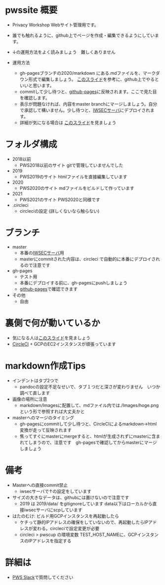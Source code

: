 # pwssite 概要
- Privacy Workshop Webサイト管理用です。
- 誰でも触れるように、github上でページを作成・編集できるようにしています。
- ↓の運用方法をよく読みましょう　難しくありません

- 運用方法
  - gh-pagesブランチの2020/markdown にある.mdファイルを、マークダウン形式で編集しましょう。 [このスライド](https://docs.google.com/presentation/d/1VPrXKw8AN9LVo-EXei2zOkcJoQwn1LSfwvPKT-2-5lA/edit)を参考に、github上でやるといいと思います。
  - commitして少し待つと、[github-pages](https://pwscup.github.io/pwssite)に反映されます。ここで見た目を確認します。
  - 表示が問題なければ、内容をmaster branchにマージしましょう。自分で承認して構いません。少し待つと、[IWSECサーバ](https://www.iwsec.org/pws/)にデプロイされます。
  - 詳細が気になる場合は [このスライド](https://docs.google.com/presentation/d/1VPrXKw8AN9LVo-EXei2zOkcJoQwn1LSfwvPKT-2-5lA/edit)を見ましょう
  
# フォルダ構成
- 2018以前
  - PWS2018以前のサイト gitで管理していませんでした 
- 2019
  - PWS2019のサイト htmlファイルを直接編集しています
- 2020
  - PWS2020のサイト mdファイルをビルドして作っています
- 2021
  - PWS2021のサイト PWS2020と同様です
- .circleci
  - circleciの設定 (詳しくないなら触らない)

# ブランチ
- master
  - 本番の[IWSECサーバ](https://www.iwsec.org/pws/)用
  - masterにcommitされた内容は、circleci で自動的に本番にデプロイされるので注意です
- gh-pages
  - テスト用
  - 本番にデプロイする前に、gh-pagesにpushしましょう
  - [github-pages](https://pwscup.github.io/pwssite)で確認できます
- その他
  - 自由

# 裏側で何が動いているか
  - 気になる人は[このスライド](https://docs.google.com/presentation/d/1VPrXKw8AN9LVo-EXei2zOkcJoQwn1LSfwvPKT-2-5lA/edit)を見ましょう
  - [CircleCI](https://app.circleci.com/pipelines/github/pwscup/pwssite) + GCPのEC2インスタンスが頑張っています

# markdown作成Tips
- インデントはタブ2つで
  - pandocの設定不足なせいで、タブ１つだと深さが変わりません　いつか調べて直します
- 画像の場所に注意
  - markdown/Imagesに配置して、mdファイル内では./Images/hoge.pngという形で参照すれば大丈夫かと
- masterへのマージのタイミング
  - gh-pagesにcommitして少し待つと、CircleCIによるmarkdown->html変換が走って反映されます
  - 焦ってすぐにmasterにmergeすると、htmlが生成されずにmasterに含まれてしまうので、注意です　gh-pagesで確認してからmasterにマージしましょう

# 備考
  - Masterへの直接commit禁止
    - iwsecサーバで↑の設定をしています   
  - サイズの大きなデータは、githubには置けないので注意です
    - 2019 は 2019/data/ をgitignoreしています data以下はローカルから直接iwsecサーバにscpしています
  - はたのむけ: ビルド用GCPインスタンスを再起動したら
    - ケチって静的IPアドレスの確保をしていないので、再起動したらIPアドレスが変わる。circleciで設定変更が必要
    - circleci > pwscup の環境変数 TEST_HOST_NAMEに、GCPインスタンスのIPアドレスを指定する

# 詳細は
- [PWS Slack](https://pwscup.slack.com)で質問してください
